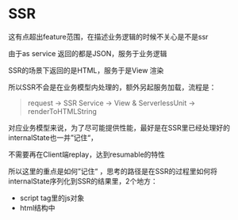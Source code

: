 # SSR

这有点超出feature范围，在描述业务逻辑的时候不关心是不是ssr

由于as service 返回的都是JSON，服务于业务逻辑

SSR的场景下返回的是HTML，服务于是View 渲染

所以SSR不会是在业务模型内处理的，额外另起服务加载，流程是：

> request -> SSR Service -> View & ServerlessUnit -> renderToHTMLString

对应业务模型来说，为了尽可能提供性能，最好是在SSR里已经处理好的internalState也一并”记住“，

不需要再在Client端replay，达到resumable的特性

所以这里的重点是如何”记住“ ，思考的路径是在SSR的过程里如何将internalState序列化到SSR的结果里，2个地方：

- script tag里的js对象
- html结构中

